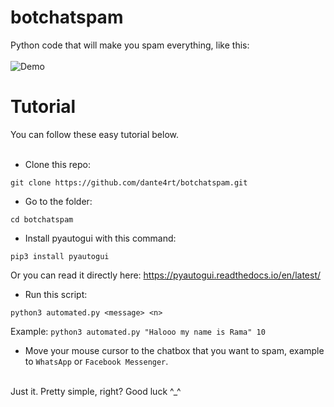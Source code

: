 # botchatspam
Python code that will make you spam everything, like this: <br><br>
![Demo](https://media2.giphy.com/media/v1.Y2lkPTc5MGI3NjExazR2em82enZ1MnBmcHJhMnRvYzVvYnd6ZDA1cm1mdGF2MGtybjM1cCZlcD12MV9pbnRlcm5hbF9naWZfYnlfaWQmY3Q9Zw/LaoKU2KDBQq0Jnw4vD/source.gif)

<h1>Tutorial</h1>
You can follow these easy tutorial below.
<br><br>

- Clone this repo:

```
git clone https://github.com/dante4rt/botchatspam.git
```

- Go to the folder:

```
cd botchatspam
```

- Install pyautogui with this command:

```
pip3 install pyautogui
```
Or you can read it directly here: https://pyautogui.readthedocs.io/en/latest/

- Run this script:

```
python3 automated.py <message> <n>
```
Example: `python3 automated.py "Halooo my name is Rama" 10`

- Move your mouse cursor to the chatbox that you want to spam, example to `WhatsApp` or `Facebook Messenger`.

<br>
Just it. Pretty simple, right? Good luck ^_^
